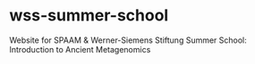 # wss-summer-school
Website for SPAAM &amp; Werner-Siemens Stiftung Summer School: Introduction to Ancient Metagenomics
